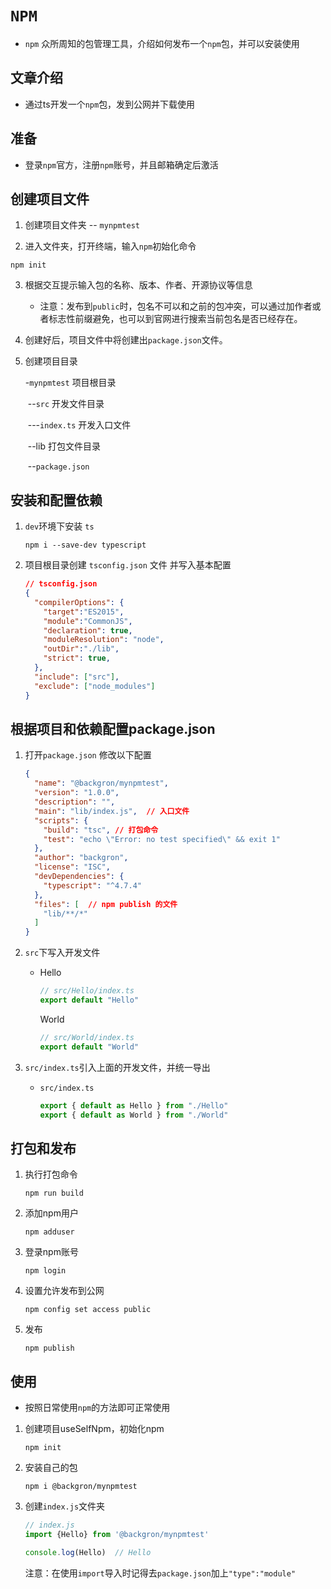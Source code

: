 # `NPM`

+ `npm` 众所周知的包管理工具，介绍如何发布一个`npm`包，并可以安装使用

## 文章介绍

+ 通过ts开发一个`npm`包，发到公网并下载使用

## 准备

+ 登录`npm`官方，注册`npm`账号，并且邮箱确定后激活

## 创建项目文件

1. 创建项目文件夹 -- `mynpmtest`

2. 进入文件夹，打开终端，输入`npm`初始化命令

```shell
npm init
```

3. 根据交互提示输入包的名称、版本、作者、开源协议等信息

   + 注意：发布到`public`时，包名不可以和之前的包冲突，可以通过加作者或者标志性前缀避免，也可以到官网进行搜索当前包名是否已经存在。

4. 创建好后，项目文件中将创建出`package.json`文件。

5. 创建项目目录

   -`mynpmtest`				项目根目录

   ​	--`src`				 	开发文件目录

   ​		---`index.ts`		开发入口文件

   ​	--lib						 打包文件目录

   ​	--`package.json` 

## 安装和配置依赖

1. `dev`环境下安装 `ts`

   ```shell
   npm i --save-dev typescript
   ```

2. 项目根目录创建 `tsconfig.json` 文件 并写入基本配置

   ```json
   // tsconfig.json
   {
     "compilerOptions": {
       "target":"ES2015",
       "module":"CommonJS",
       "declaration": true,
       "moduleResolution": "node",
       "outDir":"./lib",
       "strict": true,
     },
     "include": ["src"],
     "exclude": ["node_modules"]
   }
   ```

## 根据项目和依赖配置package.json

1. 打开`package.json` 修改以下配置

   ```json
   {
     "name": "@backgron/mynpmtest",
     "version": "1.0.0",
     "description": "",
     "main": "lib/index.js",  // 入口文件
     "scripts": {
       "build": "tsc", // 打包命令
       "test": "echo \"Error: no test specified\" && exit 1"
     },
     "author": "backgron",
     "license": "ISC",
     "devDependencies": {
       "typescript": "^4.7.4"
     },
     "files": [  // npm publish 的文件
       "lib/**/*"
     ]
   }
   
   
   ```

2. `src`下写入开发文件

   + Hello

     ```ts
     // src/Hello/index.ts
     export default "Hello"
     ```

     World

     ```ts
     // src/World/index.ts
     export default "World"
     ```

3. `src/index.ts`引入上面的开发文件，并统一导出

   + `src/index.ts`

     ```ts
     export { default as Hello } from "./Hello"
     export { default as World } from "./World"
     ```

## 打包和发布

1. 执行打包命令

   ```shell
   npm run build
   ```

2. 添加npm用户

   ```shell
   npm adduser
   ```

3. 登录npm账号

   ```shell
   npm login
   ```

4. 设置允许发布到公网

   ```shell
   npm config set access public
   ```

5. 发布

   ```shell
   npm publish
   ```

## 使用

+ 按照日常使用`npm`的方法即可正常使用

1. 创建项目useSelfNpm，初始化npm

   ```shell
   npm init
   ```

2. 安装自己的包

   ```shell
   npm i @backgron/mynpmtest
   ```

3. 创建`index.js`文件夹

   ```js
   // index.js
   import {Hello} from '@backgron/mynpmtest'
   
   console.log(Hello)  // Hello
   ```

   注意：在使用`import`导入时记得去`package.json`加上`"type":"module"`
